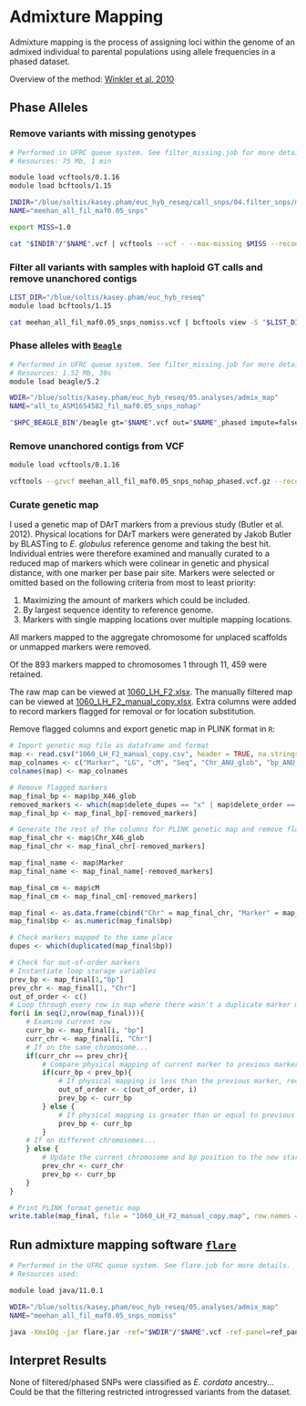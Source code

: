 # Admixture Mapping
Admixture mapping is the process of assigning loci within the genome of an admixed individual to parental populations using allele frequencies in a phased dataset.

Overview of the method: [Winkler et al. 2010](https://doi.org/10.1146/annurev-genom-082509-141523)


## Phase Alleles
### Remove variants with missing genotypes
```bash
# Performed in UFRC queue system. See filter_missing.job for more details.
# Resources: 75 Mb, 1 min

module load vcftools/0.1.16
module load bcftools/1.15

INDIR="/blue/soltis/kasey.pham/euc_hyb_reseq/call_snps/04.filter_snps/maf0.05"
NAME="meehan_all_fil_maf0.05_snps"

export MISS=1.0

cat "$INDIR"/"$NAME".vcf | vcftools --vcf - --max-missing $MISS --recode --stdout | bcftools sort -O v - > "$NAME"_nomiss.vcf
```

### Filter all variants with samples with haploid GT calls and remove unanchored contigs
```bash
LIST_DIR="/blue/soltis/kasey.pham/euc_hyb_reseq"
module load bcftools/1.15

cat meehan_all_fil_maf0.05_snps_nomiss.vcf | bcftools view -S "$LIST_DIR"/sample_ids.txt | bcftools filter -e 'FORMAT/GT="hap"' -O v -o meehan_all_fil_maf0.05_snps_nohap.vcf 
```

### Phase alleles with [`Beagle`](https://faculty.washington.edu/browning/beagle/beagle.html)

```bash
# Performed in UFRC queue system. See filter_missing.job for more details.
# Resources: 1.52 Mb, 30s
module load beagle/5.2

WDIR="/blue/soltis/kasey.pham/euc_hyb_reseq/05.analyses/admix_map"
NAME="all_to_ASM1654582_fil_maf0.05_snps_nohap"

"$HPC_BEAGLE_BIN"/beagle gt="$NAME".vcf out="$NAME"_phased impute=false burnin=5 iterations=20 phase-states=280 nthreads=11
```

### Remove unanchored contigs from VCF

```bash
module load vcftools/0.1.16

vcftools --gzvcf meehan_all_fil_maf0.05_snps_nohap_phased.vcf.gz --recode --not-chr ChrUn --out meehan_all_fil_maf0.05_snps_nohap_phased_noChrUn.vcf
```

### Curate genetic map
I used a genetic map of DArT markers from a previous study (Butler et al. 2012). Physical locations for DArT markers were generated by Jakob Butler by BLASTing to _E. globulus_ reference genome and taking the best hit. Individual entries were therefore examined and manually curated to a reduced map of markers which were colinear in genetic and physical distance, with one marker per base pair site. Markers were selected or omitted based on the following criteria from most to least priority:

1. Maximizing the amount of markers which could be included.
2. By largest sequence identity to reference genome.
3. Markers with single mapping locations over multiple mapping locations.

All markers mapped to the aggregate chromosome for unplaced scaffolds or unmapped markers were removed.

Of the 893 markers mapped to chromosomes 1 through 11, 459 were retained.

The raw map can be viewed at [1060_LH_F2.xlsx](). The manually filtered map can be viewed at [1060_LH_F2_manual_copy.xlsx](). Extra columns were added to record markers flagged for removal or for location substitution.

Remove flagged columns and export genetic map in PLINK format in `R`:

```R
# Import genetic map file as dataframe and format
map <- read.csv("1060_LH_F2_manual_copy.csv", header = TRUE, na.strings = c("#N/A"))
map_colnames <- c("Marker", "LG", "cM", "Seq", "Chr_ANU_glob", "bp_ANU_glob", "Chr_ANU_grand", "bp_ANU_grand", "Chr_X46_glob", "bp_X46_glob", "delete_dupes", "delete_order")
colnames(map) <- map_colnames

# Remove flagged markers
map_final_bp <- map$bp_X46_glob
removed_markers <- which(map$delete_dupes == "x" | map$delete_order == "x") # 434
map_final_bp <- map_final_bp[-removed_markers]

# Generate the rest of the columns for PLINK genetic map and remove flagged markers
map_final_chr <- map$Chr_X46_glob
map_final_chr <- map_final_chr[-removed_markers]

map_final_name <- map$Marker
map_final_name <- map_final_name[-removed_markers]

map_final_cm <- map$cM
map_final_cm <- map_final_cm[-removed_markers]

map_final <- as.data.frame(cbind("Chr" = map_final_chr, "Marker" = map_final_name, "cM" = map_final_cm, "bp" = map_final_bp)) # 459 markers total
map_final$bp <- as.numeric(map_final$bp)

# Check markers mapped to the same place
dupes <- which(duplicated(map_final$bp))

# Check for out-of-order markers
# Instantiate loop storage variables
prev_bp <- map_final[1,"bp"]
prev_chr <- map_final[1, "Chr"]
out_of_order <- c()
# Loop through every row in map where there wasn't a duplicate marker mapping to same bp
for(i in seq(2,nrow(map_final))){
    # Examine current row
    curr_bp <- map_final[i, "bp"]
    curr_chr <- map_final[i, "Chr"]
    # If on the same chromosome...
    if(curr_chr == prev_chr){
        # Compare physical mapping of current marker to previous marker
        if(curr_bp < prev_bp){
            # If physical mapping is less than the previous marker, record in storage vector and update current bp position
            out_of_order <- c(out_of_order, i)
            prev_bp <- curr_bp
        } else {
            # If physical mapping is greater than or equal to previous marker, it's fine. Just update current bp position
            prev_bp <- curr_bp
        }
    # If on different chromosomes...
    } else {
        # Update the current chromosome and bp position to the new start, then continue with loop to compare to this baseline.
        prev_chr <- curr_chr
        prev_bp <- curr_bp
    }
}

# Print PLINK format genetic map
write.table(map_final, file = "1060_LH_F2_manual_copy.map", row.names = FALSE, col.names = FALSE, quote = FALSE, sep = "\t")
```

## Run admixture mapping software [`flare`](https://github.com/browning-lab/flare)

```bash
# Performed in the UFRC queue system. See flare.job for more details.
# Resources used: 

module load java/11.0.1

WDIR="/blue/soltis/kasey.pham/euc_hyb_reseq/05.analyses/admix_map"
NAME="meehan_all_fil_maf0.05_snps_nomiss"

java -Xmx10g -jar flare.jar -ref="$WDIR"/"$NAME".vcf -ref-panel=ref_panel.txt -gt="$WDIR"/"$NAME".vcf -gt-samples=gt_samples.txt -map= -nthreads=12 -probs=true
```

## Interpret Results
None of filtered/phased SNPs were classified as _E. cordata_ ancestry... Could be that the filtering restricted introgressed variants from the dataset.